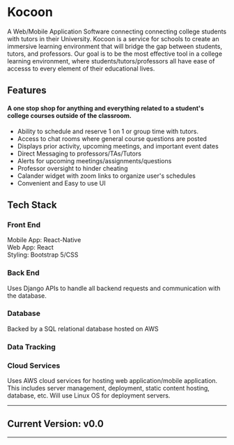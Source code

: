 # Kocoon
A Web/Mobile Application Software connecting connecting college students with tutors in their University. Kocoon is a service for schools to create an immersive learning environment that will bridge the gap between students, tutors, and professors. Our goal is to be the most effective tool in a college learning environment, where students/tutors/professors all have ease of accesss to every element of their educational lives.
## Features
#### A one stop shop for anything and everything related to a student's college courses outside of the classroom. <br>
- Ability to schedule and reserve 1 on 1 or group time with tutors. <br>
- Access to chat rooms where general course questions are posted <br>
- Displays prior activity, upcoming meetings, and important event dates <br>
- Direct Messaging to professors/TAs/Tutors
- Alerts for upcoming meetings/assignments/questions
- Professor oversight to hinder cheating
- Calander widget with zoom links to organize user's schedules
- Convenient and Easy to use UI
## Tech Stack <br>
### Front End
Mobile App: React-Native<br>
Web App: React<br>
Styling: Bootstrap 5/CSS
### Back End
Uses Django APIs to handle all backend requests and communication with the database.
### Database
Backed by a SQL relational database hosted on AWS
### Data Tracking
### Cloud Services
Uses AWS cloud services for hosting web application/mobile application. This includes server management, deployment, static content hosting, database, etc. Will use Linux OS for deployment servers.
_________________
## Current Version: v0.0
_________________

